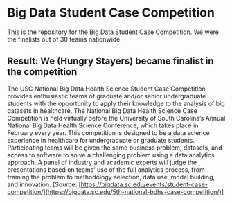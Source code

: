 # Big Data Student Case Competition
This is the repository for the Big Data Student Case Competition. We were the finalists out of 30 teams nationwide. 

## Result: We (Hungry Stayers) became finalist in the competition

The USC National Big Data Health Science Student Case Competition provides enthusiastic teams of graduate and/or senior undergraduate students with the opportunity to apply their knowledge to the analysis of big datasets in healthcare.
The National Big Data Health Science Case Competition is held virtually before the University of South Carolina’s Annual National Big Data Health Science Conference, which takes place in February every year. This competition is designed to be a data science experience in healthcare for undergraduate or graduate students. Participating teams will be given the same business problem, datasets, and access to software to solve a challenging problem using a data analytics approach.  A panel of industry and academic experts will judge the presentations based on teams’ use of the full analytics process, from framing the problem to methodology selection, data use, model building, and innovation. 
[Source: [https://bigdata.sc.edu/events/student-case-competition/](https://bigdata.sc.edu/5th-national-bdhs-case-competition/)] 
